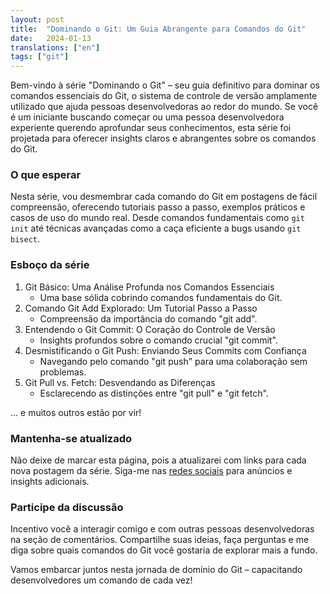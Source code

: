 ```yaml
---
layout: post
title:  "Dominando o Git: Um Guia Abrangente para Comandos do Git"
date:   2024-01-13
translations: ["en"]
tags: ["git"]
---
```


<p class="intro"><span class="dropcap">B</span>em-vindo à série "Dominando o Git" – seu guia definitivo para dominar os comandos essenciais do Git, o sistema de controle de versão amplamente utilizado que ajuda pessoas desenvolvedoras ao redor do mundo. Se você é um iniciante buscando começar ou uma pessoa desenvolvedora experiente querendo aprofundar seus conhecimentos, esta série foi projetada para oferecer insights claros e abrangentes sobre os comandos do Git.</p>

### O que esperar

Nesta série, vou desmembrar cada comando do Git em postagens de fácil compreensão, oferecendo tutoriais passo a passo, exemplos práticos e casos de uso do mundo real. Desde comandos fundamentais como `git init` até técnicas avançadas como a caça eficiente a bugs usando `git bisect`.

### Esboço da série
1. Git Básico: Uma Análise Profunda nos Comandos Essenciais
    * Uma base sólida cobrindo comandos fundamentais do Git.
2. Comando Git Add Explorado: Um Tutorial Passo a Passo
    * Compreensão da importância do comando "git add".
3. Entendendo o Git Commit: O Coração do Controle de Versão
    * Insights profundos sobre o comando crucial "git commit".
4. Desmistificando o Git Push: Enviando Seus Commits com Confiança
    * Navegando pelo comando "git push" para uma colaboração sem problemas.
5. Git Pull vs. Fetch: Desvendando as Diferenças
    * Esclarecendo as distinções entre "git pull" e "git fetch".

... e muitos outros estão por vir!

### Mantenha-se atualizado

Não deixe de marcar esta página, pois a atualizarei com links para cada nova postagem da série. Siga-me nas [redes sociais][twitter] para anúncios e insights adicionais.

### Participe da discussão

Incentivo você a interagir comigo e com outras pessoas desenvolvedoras na seção de comentários. Compartilhe suas ideias, faça perguntas e me diga sobre quais comandos do Git você gostaria de explorar mais a fundo.

Vamos embarcar juntos nesta jornada de domínio do Git – capacitando desenvolvedores um comando de cada vez!

[twitter]: https://twitter.com/ionixjunior